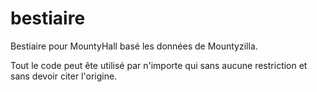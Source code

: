 # bestiaire

Bestiaire pour MountyHall basé les données de Mountyzilla.

Tout le code peut ête utilisé par n'importe qui sans aucune restriction et sans devoir citer l'origine.
